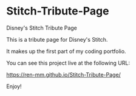 # Stitch-Tribute-Page
Disney's Stitch Tribute Page

This is a tribute page for Disney's Stitch.

It makes up the first part of my coding portfolio.

You can see this project live at the following URL:

https://ren-mm.github.io/Stitch-Tribute-Page/

Enjoy!
